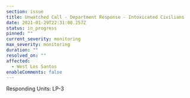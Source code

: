 ```yaml
---
section: issue
title: Unwatched Call - Department Response - Intoxicated Civilians
date: 2021-01-29T22:31:08.257Z
status: in_progress
pinned: ""
current_severity: monitoring
max_severity: monitoring
duration: ""
resolved_on: ""
affected:
  - West Los Santos
enableComments: false
---
```

Responding Units: LP-3